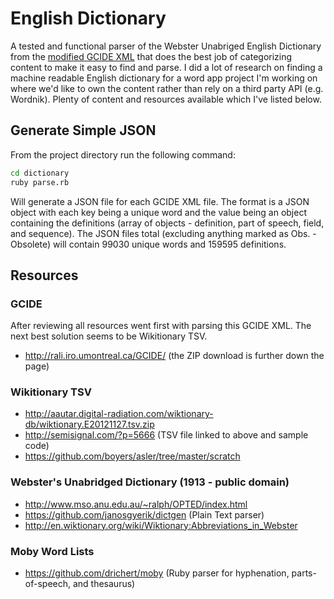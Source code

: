 # English Dictionary

A tested and functional parser of the Webster Unabriged English Dictionary from the [modified GCIDE XML](http://rali.iro.umontreal.ca/GCIDE/) that does the best job of categorizing content to make it easy to find and parse. I did a lot of research on finding a machine readable English dictionary for a word app project I'm working on where we'd like to own the content rather than rely on a third party API (e.g. Wordnik). Plenty of content and resources available which I've listed below.

## Generate Simple JSON

From the project directory run the following command:

```bash
cd dictionary
ruby parse.rb
```

Will generate a JSON file for each GCIDE XML file. The format is a JSON object with each key being a unique word and the value being an object containing the definitions (array of objects - definition, part of speech, field, and sequence). The JSON files total (excluding anything marked as Obs. - Obsolete) will contain 99030 unique words and 159595 definitions.

## Resources

### GCIDE

After reviewing all resources went first with parsing this GCIDE XML. The next best solution seems to be Wikitionary TSV.

* http://rali.iro.umontreal.ca/GCIDE/ (the ZIP download is further down the page)

### Wikitionary TSV

* http://aautar.digital-radiation.com/wiktionary-db/wiktionary.E20121127.tsv.zip
* http://semisignal.com/?p=5666 (TSV file linked to above and sample code)
* https://github.com/boyers/asler/tree/master/scratch

### Webster's Unabridged Dictionary (1913 - public domain)

* http://www.mso.anu.edu.au/~ralph/OPTED/index.html 
* https://github.com/janosgyerik/dictgen (Plain Text parser)
* http://en.wiktionary.org/wiki/Wiktionary:Abbreviations_in_Webster

### Moby Word Lists

* https://github.com/drichert/moby (Ruby parser for hyphenation, parts-of-speech, and thesaurus)
